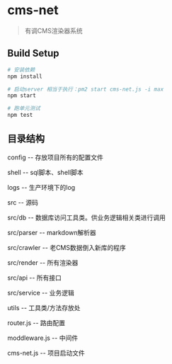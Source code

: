 # cms-net

> 有调CMS渲染器系统

## Build Setup

``` bash
# 安装依赖
npm install

# 启动server 相当于执行：pm2 start cms-net.js -i max
npm start

# 跑单元测试
npm test
```

## 目录结构

  config           -- 存放项目所有的配置文件

  shell            -- sql脚本、shell脚本

  logs             -- 生产环境下的log

  src              -- 源码

  src/db           -- 数据库访问工具类。供业务逻辑相关类进行调用

  src/parser       -- markdown解析器

  src/crawler      -- 老CMS数据倒入新库的程序

  src/render       -- 所有渲染器

  src/api          -- 所有接口

  src/service      -- 业务逻辑

  utils            -- 工具类/方法存放处

  router.js        -- 路由配置

  moddleware.js    -- 中间件

  cms-net.js       -- 项目启动文件
